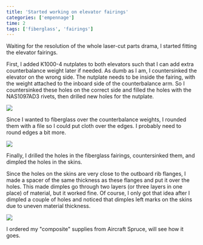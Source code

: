 ```yaml
---
title: 'Started working on elevator fairings'
categories: ['empennage']
time: 2
tags: ['fiberglass', 'fairings']
---
```


Waiting for the resolution of the whole laser-cut parts drama, I started fitting the elevator fairings.

<!-- more -->

First, I added K1000-4 nutplates to both elevators such that I can add extra counterbalance weight later if needed. As dumb as I am, I countersinked the elevator on the wrong side. The nutplate needs to be inside the fairing, with the weight attached to the inboard side of the counterbalance arm. So I countersinked these holes on the correct side and filled the holes with the NAS1097AD3 rivets, then drilled new holes for the nutplate.

![](0-weight-nutplate.jpeg)

Since I wanted to fiberglass over the counterbalance weights, I rounded them with a file so I could put cloth over the edges. I probably need to round edges a bit more.

![](1-rounded-the-counterbalance.jpeg)

Finally, I drilled the holes in the fiberglass fairings, countersinked them, and dimpled the holes in the skins.

Since the holes on the skins are very close to the outboard rib flanges, I made a spacer of the same thickness as these flanges and put it over the holes. This made dimples go through two layers (or three layers in one place) of material, but it worked fine. Of course, I only got that idea after I dimpled a couple of holes and noticed that dimples left marks on the skins due to uneven material thickness.

![](2-drilled-dimpled-fairing.jpeg)

I ordered my "composite" supplies from Aircraft Spruce, will see how it goes.
